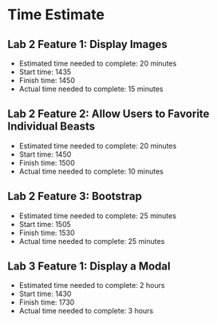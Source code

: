 # Time Estimate

## Lab 2 Feature 1: Display Images

- Estimated time needed to complete: 20 minutes
- Start time: 1435
- Finish time: 1450
- Actual time needed to complete: 15 minutes

## Lab 2 Feature 2: Allow Users to Favorite Individual Beasts

- Estimated time needed to complete: 20 minutes
- Start time: 1450
- Finish time: 1500
- Actual time needed to complete: 10 minutes

## Lab 2 Feature 3: Bootstrap

- Estimated time needed to complete: 25 minutes
- Start time: 1505
- Finish time: 1530
- Actual time needed to complete: 25 minutes

## Lab 3 Feature 1: Display a Modal

- Estimated time needed to complete: 2 hours
- Start time: 1430
- Finish time: 1730
- Actual time needed to complete: 3 hours
